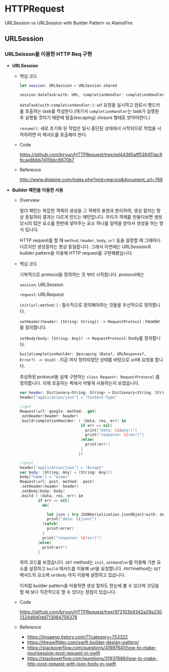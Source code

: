# HTTPRequest
URLSession vs URLSession with Builder Pattern vs AlamoFire

## URLSession

### URLSeisson을 이용한 HTTP Req 구현

* **URLSession**

  * 핵심 코드

    ```swift
    let session: URLSession = URLSession.shared
    
    session.dataTask(with: URL, completionHandler: completionHandler).resume()
    ```

    `dataTask(with:completionHandler:)`: url 요청을 실시하고 완료시 핸드러를 호출하는 task를 작성한다.(여기서 `completionHandler`는 task가 실행된 후 실행될 것이기 때문에 탈출(escaping) closure 형태로 받아야한다.)

    `resume()`: 새로 초기화 된 작업은 일시 중단된 상태에서 시작되므로 작업을 시작하려면 이 메서드를 호출해야 한다.

  * Code

    https://github.com/kiryun/HTTPRequest/tree/ed44365aff539451ac96cae8bbb7415bbc6670b7

  * Reference

    http://www.digipine.com/index.php?mid=macios&document_srl=768

    

* **Builder 패턴을 이용한 사용**

  * Overview

    빌더 패턴는 복잡한 객체의 생성을 그 객체의 표현과 분리하여, 생성 절차는 항상 동일하되 결과는 다르게 만드는 패턴입니다.
    우리가 객체를 만들다보면 생성 당시의 많은 요소를 한번에 넣어주는 요소 하나를 일력을 받아서 생성을 하는 방식 입니다.

    HTTP request를 할 때 `method`, `header`, `body`, `url` 등을 설정할 때 그때마다 다르지만 생성절차는 항상 동일합니다.
    그래서 이번에는 URLSession과 builder pattern을 이용해 HTTP request를 구현해봤습니다.

  * 핵심 코드

    기복적으로 protocol을 정의하는 것 부터 시작합니다. protocol에는 

    `session`: URLSession
    
    `request`: URLRequest
    
    `init(url:method:)` : 필수적으로 정의해야하는 것들을 우선적으로 정의합니다.
    
    `setHeader(header: [String: String]) -> RequestProtocol` : header를 정의합니다.
    
    `setBody(body: [String: Any]) -> RequestProtocol`: body를 정의합니다.
    
    `build(completionHanlder: @escaping (Data?, URLResponse?, Error?) -> Void)` : 지금 까지 정의되었던 상태를 바탕으로 url에 요청을 합니다.

    추상화된 protocol을 실제 구현하는 `class Request: RequestProtocol` 를 정의합니다.
    이제 호출하는 쪽에서 어떻게 사용하는지 보겠습니다.

    ```swift
    var header: Dictionary<String, String> = Dictionary<String, String>()
    header["application/json"] = "Content-Type"
    
    //get
    Request(url: google, method: .get)
    .setHeader(header: header)
    .build(completionHanlder: { (data, res, err) in
                               if err == nil{
                                 print("data: \(data!)")
                                 print("response: \(res!)")
                               }else{
                                 print(err!)
                               }
                              })
    
    //post
    header["application/json"] = "Accept"
    var body: [String: Any] = [String: Any]()
    body["name"] = "wimes"
    Request(url: post, method: .post)
    .setHeader(header: header)
    .setBody(body: body)
    .build { (data, res, err) in
            if err == nil{
              do{
    
                let json = try JSONSerialization.jsonObject(with: data!, options: [])
                print("data: \(json)")
              }catch{
                print(error)
              }
              print("response: \(res!)")
            }else{
              print(err!)
            }
    ```

    위의 코드를 보겠습니다.
    `GET` method는 `init`, `setHandler`를 이용해 기본 요소를 설정하고 `build` 메서드를 이용해 url을 요청합니다.
    `POST`method는 `GET`메서드의 요소에 `setBody` 까지 이용해 설정하고 있습니다.

    이처럼 builder pattern을 이용하면 생성 절차도 한눈에 볼 수 있으며 코딩을 할 때 보다 직관적으로 할 수 있다는 장점이 있습니다.

  * Code

    https://github.com/kiryun/HTTPRequest/tree/972103b9342a29a2301324d9d0dd713984756378

  * Reference

    * https://linsaeng.tistory.com/7?category=753322
    * https://theswiftdev.com/swift-builder-design-pattern/
    * https://stackoverflow.com/questions/41997641/how-to-make-nsurlsession-post-request-in-swift
    * https://stackoverflow.com/questions/31937686/how-to-make-http-post-request-with-json-body-in-swift
